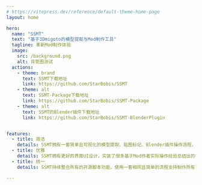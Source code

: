 ```yaml
---
# https://vitepress.dev/reference/default-theme-home-page
layout: home

hero:
  name: "SSMT"
  text: "基于3Dmigoto的模型提取与Mod制作工具"
  tagline: 革新Mod制作体验
  image:
    src: /background.png
    alt: 背景图测试
  actions:
    - theme: brand
      text: SSMT下载地址
      link: https://github.com/StarBobis/SSMT
    - theme: alt
      text: SSMT-Package下载地址
      link: https://github.com/StarBobis/SSMT-Package
    - theme: alt
      text: SSMT的Blender插件下载地址
      link: https://github.com/StarBobis/SSMT-BlenderPlugin


features:
  - title: 简洁
    details: SSMT拥有一套简单且可视化的模型提取、贴图标记、Blender插件操作流程，大幅度减少了Mod作者所需要考虑的底层操作，所见即所得。
  - title: 优雅
    details: SSMT拥有更好的界面UI设计，实装了很多基于Mod作者实际操作经验总结出的各种功能上的细节打磨, 优雅永不过时。
  - title: 统一
    details: SSMT持续整合所有的开源脚本功能，使用一套相同且简单的流程支持制作所有支持的游戏Mod，节省了多套工具的学习成本。

---
```


